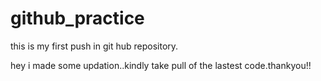 # github_practice

this is my first push in git hub repository.

hey i made some updation..kindly take pull of the lastest code.thankyou!!

